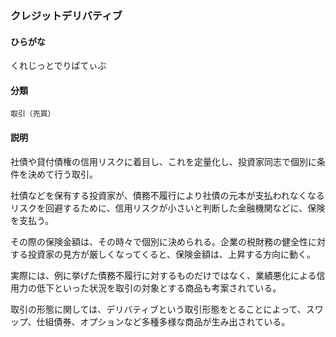 <div style="display:none;">

## [あ行](securities-terms?id=あ行)
## [か行](securities-terms?id=か行)

</div>

### クレジットデリバティブ

#### ひらがな

くれじっとでりばてぃぶ

#### 分類

`取引（売買）`

#### 説明

社債や貸付債権の信用リスクに着目し、これを定量化し、投資家同志で個別に条件を決めて行う取引。
社債などを保有する投資家が、債務不履行により社債の元本が支払われなくなるリスクを回避するために、信用リスクが小さいと判断した金融機関などに、保険を支払う。
その際の保険金額は、その時々で個別に決められる。企業の税財務の健全性に対する投資家の見方が厳しくなってくると、保険金額は、上昇する方向に動く。
実際には、例に挙げた債務不履行に対するものだけではなく、業績悪化による信用力の低下といった状況を取引の対象とする商品も考案されている。
取引の形態に関しては、デリバティブという取引形態をとることによって、スワップ、仕組債券、オプションなど多種多様な商品が生み出されている。

<div style="display:none;">

## [さ行](securities-terms?id=さ行)
## [た行](securities-terms?id=た行)
## [な行](securities-terms?id=な行)
## [は行](securities-terms?id=は行)
## [ま行](securities-terms?id=ま行)
## [や行](securities-terms?id=や行)
## [ら行](securities-terms?id=ら行)
## [わ行](securities-terms?id=わ行)
## [英数字・記号](securities-terms?id=英数字・記号)

</div>

